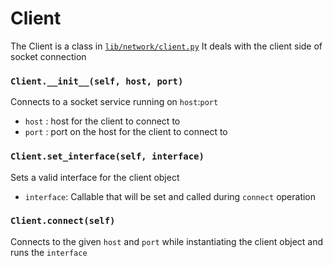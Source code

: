 # Client

The Client is a class in [`lib/network/client.py`](../src/lib/network/client.py)
It deals with the client side of socket connection

### `Client.__init__(self, host, port)`
Connects to a socket service running on `host`:`port`

* `host` : host for the client to connect to
* `port` : port on the host for the client to connect to 

### `Client.set_interface(self, interface)`
Sets a valid interface for the client object

* `interface`: Callable that will be set and called during `connect` operation

### `Client.connect(self)`
Connects to the given `host` and `port` while instantiating the client object and runs the `interface`

